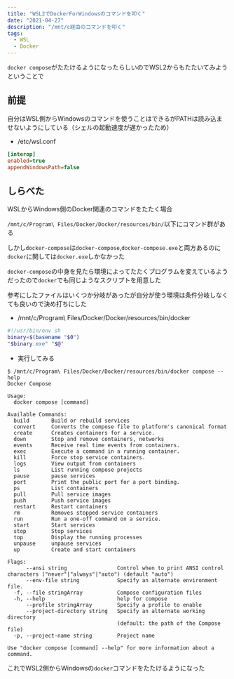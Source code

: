 ```yaml
---
title: "WSL2でDockerForWindowsのコマンドを叩く"
date: "2021-04-27"
description: "/mnt/c経由のコマンドを叩く"
tags:
  - WSL
  - Docker
---
```


`docker compose`がたたけるようになったらしいのでWSL2からもたたいてみようということで

## 前提

自分はWSL側からWindowsのコマンドを使うことはできるがPATHは読み込ませないようにしている（シェルの起動速度が遅かったため）

- /etc/wsl.conf

```ini
[interop]
enabled=true
appendWindowsPath=false
```

## しらべた

WSLからWindows側のDocker関連のコマンドをたたく場合

`/mnt/c/Program\ Files/Docker/Docker/resources/bin/`以下にコマンド群がある

しかし`docker-compose`は`docker-compose`,`docker-compose.exe`と両方あるのに`docker`に関しては`docker.exe`しかなかった

`docker-compose`の中身を見たら環境によってたたくプログラムを変えているようだったので`docker`でも同じようなスクリプトを用意した

参考にしたファイルはいくつか分岐があったが自分が使う環境は条件分岐しなくても良いので決め打ちにした

- /mnt/c/Program\ Files/Docker/Docker/resources/bin/docker

```bash
#!/usr/bin/env sh
binary=$(basename "$0")
"$binary.exe" "$@"
```

- 実行してみる

```
$ /mnt/c/Program\ Files/Docker/Docker/resources/bin/docker compose --help
Docker Compose

Usage:
  docker compose [command]

Available Commands:
  build       Build or rebuild services
  convert     Converts the compose file to platform's canonical format
  create      Creates containers for a service.
  down        Stop and remove containers, networks
  events      Receive real time events from containers.
  exec        Execute a command in a running container.
  kill        Force stop service containers.
  logs        View output from containers
  ls          List running compose projects
  pause       pause services
  port        Print the public port for a port binding.
  ps          List containers
  pull        Pull service images
  push        Push service images
  restart     Restart containers
  rm          Removes stopped service containers
  run         Run a one-off command on a service.
  start       Start services
  stop        Stop services
  top         Display the running processes
  unpause     unpause services
  up          Create and start containers

Flags:
      --ansi string                Control when to print ANSI control characters ("never"|"always"|"auto") (default "auto")
      --env-file string            Specify an alternate environment file.
  -f, --file stringArray           Compose configuration files
  -h, --help                       help for compose
      --profile stringArray        Specify a profile to enable
      --project-directory string   Specify an alternate working directory
                                   (default: the path of the Compose file)
  -p, --project-name string        Project name

Use "docker compose [command] --help" for more information about a command.
```

これでWSL2側からWindowsの`docker`コマンドをたたけるようになった
